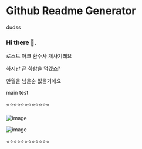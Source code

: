 # Github Readme Generator
dudss
### Hi there 👋.
로스트 아크 환수사 개사기래요

하지만 곧 하향을 먹겠죠?

만월을 넘을순 없을거에요

main test

⭐⭐⭐⭐⭐⭐⭐⭐⭐⭐⭐⭐

![image](https://github.com/user-attachments/assets/b7e5d82d-df85-4bc8-bce7-e9997c260a82)

![image](https://github.com/user-attachments/assets/b01d1f7e-5bee-429d-9ba0-f4dd941a38b6)

⭐⭐⭐⭐⭐⭐⭐⭐⭐⭐⭐⭐
